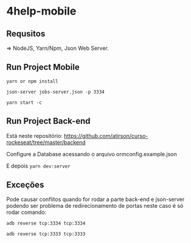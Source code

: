 # 4help-mobile


## Requsitos

=> NodeJS, Yarn/Npm, Json Web Server.

## Run Project Mobile

  ```yarn or npm install```

 ```json-server jobs-server.json -p 3334```
 
 ```yarn start -c```
 
 ## Run Project Back-end
 
 Está neste repositório: https://github.com/atirson/curso-rockeseat/tree/master/backend
 
Configure a Database acessando o arquivo ormconfig.example.json

E depois ```yarn dev:server```


## Exceções 

Pode causar conflitos quando for rodar a parte back-end e json-server podendo ser problema de redirecionamento de portas 
neste caso é só rodar comando:

``` adb reverse tcp:3334 tcp:3334 ```

``` adb reverse tcp:3333 tcp:3333 ```
